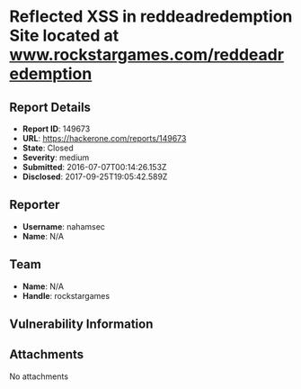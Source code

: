 # Reflected XSS in reddeadredemption Site  located at www.rockstargames.com/reddeadredemption

## Report Details
- **Report ID**: 149673
- **URL**: https://hackerone.com/reports/149673
- **State**: Closed
- **Severity**: medium
- **Submitted**: 2016-07-07T00:14:26.153Z
- **Disclosed**: 2017-09-25T19:05:42.589Z

## Reporter
- **Username**: nahamsec
- **Name**: N/A

## Team
- **Name**: N/A
- **Handle**: rockstargames

## Vulnerability Information


## Attachments
No attachments
